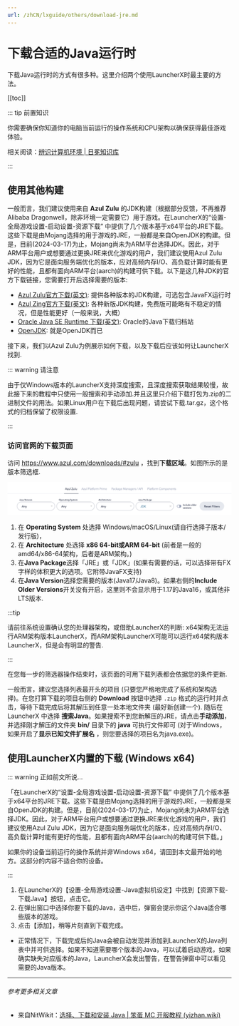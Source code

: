 ```yaml
---
url: /zhCN/lxguide/others/download-jre.md
---
```

# 下载合适的Java运行时

下载Java运行时的方式有很多种。这里介绍两个使用LauncherX时最主要的方法。

\[\[toc]]

::: tip 前置知识

你需要确保你知道你的电脑当前运行的操作系统和CPU架构以确保获得最佳游戏体验。

相关阅读：[辨识计算机环境 | 日冕知识库](/zhCN/guide/general/check-system.html)

:::

## 使用其他构建

一般而言，我们建议使用来自 **Azul Zulu** 的JDK构建（根据部分反馈，不再推荐Alibaba Dragonwell，除非环境一定需要它）用于游戏。在LauncherX的“设置-全局游戏设置-启动设置-资源下载” 中提供了几个版本基于x64平台的JRE下载。这些下载是由Mojang选择的用于游戏的JRE，一般都是来自OpenJDK的构建。但是，目前(2024-03-17)为止，Mojang尚未为ARM平台选择JDK。因此，对于ARM平台用户或想要通过更换JRE来优化游戏的用户，我们建议使用Azul Zulu JDK，因为它是面向服务端优化的版本，应对高频内存I/O、高负载计算时能有更好的性能，且都有面向ARM平台(aarch)的构建可供下载。以下是这几种JDK的官方下载链接，您需要打开后选择需要的版本:

* [Azul Zulu官方下载(英文)](https://www.azul.com/downloads/#zulu): 提供各种版本的JDK构建，可选包含JavaFX运行时
* [Azul Zing官方下载(英文)](https://www.azul.com/downloads/#prime): 各种新版JDK构建，免费版可能略有不稳定的情况，但是性能更好（一般来说，大概）
* [Oracle Java SE Runtime 下载(英文)](https://www.oracle.com/cn/java/technologies/downloads/archive/): Oracle的Java下载归档站
* [OpenJDK](https://openjdk.org/): 就是OpenJDK而已

接下来，我们以Azul Zulu为例展示如何下载，以及下载后应该如何让LauncherX找到.

::: warning 请注意

由于仅Windows版本的LauncherX支持深度搜索，且深度搜索获取结果较慢，故此接下来的教程中只使用一般搜索和手动添加.并且这里只介绍下载打包为.zip的二进制文件的用法。如果Linux用户在下载后出现问题，请尝试下载.tar.gz，这个格式的归档保留了权限设置.

:::

### 访问官网的下载页面

访问 https://www.azul.com/downloads/#zulu ，找到**下载区域**。如图所示的是版本筛选框.

![azul-website](/assets/azul-website.Bz9-pqV-.png)

1. 在 **Operating System** 处选择 Windows/macOS/Linux(请自行选择子版本/发行版)，
2. 在 **Architecture** 处选择 **x86 64-bit或ARM 64-bit** (前者是一般的amd64/x86-64架构，后者是ARM架构。)
3. 在**Java Package**选择「JRE」或「JDK」(如果有需要的话，可以选择带有FX字样的体积更大的选项。它附带JavaFX支持)
4. 在**Java Version**选择您需要的版本(Java17/Java8)。如果右侧的**Include Older Versions**开关没有开启，这里则不会显示用于1.17的Java16，或其他非LTS版本.

:::tip

请前往系统设置确认您的处理器架构，或借助LauncherX的判断: x64架构无法运行ARM架构版本LauncherX，而ARM架构LauncherX可能可以运行x64架构版本LauncherX，但是会有明显的警告.

:::

在您每一步的筛选器操作结束时，该页面的可用下载列表都会依据您的条件更新.

一般而言，建议您选择列表最开头的项目 (只要您严格地完成了系统和架构选择)。在您打算下载的项目右侧的 **Download** 按钮中选择 `.zip` 格式的运行时并点击，等待下载完成后将其解压到任意一处本地文件夹 (最好新创建一个).
随后在 LauncherX 中选择 **搜索Java**。如果搜索不到您新解压的JRE，请点击**手动添加**，并选择刚才解压的文件夹 **bin/** 目录下的 **java** 可执行文件即可  (对于Windows，如果开启了**显示已知文件扩展名** ，则您要选择的项目名为java.exe)。

## 使用LauncherX内置的下载 (Windows x64)

::: warning 正如前文所说...

「在LauncherX的“设置-全局游戏设置-启动设置-资源下载” 中提供了几个版本基于x64平台的JRE下载。这些下载是由Mojang选择的用于游戏的JRE，一般都是来自OpenJDK的构建。但是，目前(2024-03-17)为止，Mojang尚未为ARM平台选择JDK。因此，对于ARM平台用户或想要通过更换JRE来优化游戏的用户，我们建议使用Azul Zulu JDK，因为它是面向服务端优化的版本，应对高频内存I/O、高负载计算时能有更好的性能，且都有面向ARM平台(aarch)的构建可供下载。」

如果你的设备当前运行的操作系统并非Windows x64，请回到本文最开始的地方。这部分的内容不适合你的设备。

:::

1. 在LauncherX的【设置-全局游戏设置-Java虚拟机设定】中找到【资源下载-下载Java】按钮，点击它。
2. 在弹出窗口中选择你要下载的Java，选中后，弹窗会提示你这个Java适合哪些版本的游戏。
3. 点击【添加】，稍等片刻直到下载完成。

* 正常情况下，下载完成后的Java会被自动发现并添加到LauncherX的Java列表中并可供选择。如果不知道需要哪个版本的Java，可以试着启动游戏，如果确实缺失对应版本的Java，LauncherX会发出警告，在警告弹窗中可以看见需要的Java版本。

***

###### 参考更多相关文章

* 来自NitWikit：[选择、下载和安装 Java | 笨蛋 MC 开服教程 (yizhan.wiki)](https://yizhan.wiki/NitWikit/preparation/choose-and-download-and-install-java)
